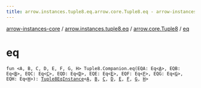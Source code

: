 ```yaml
---
title: arrow.instances.tuple8.eq.arrow.core.Tuple8.eq - arrow-instances-core
---
```


[arrow-instances-core](../../index.html) / [arrow.instances.tuple8.eq](../index.html) / [arrow.core.Tuple8](index.html) / [eq](./eq.html)

# eq

`fun <A, B, C, D, E, F, G, H> Tuple8.Companion.eq(EQA: Eq<`[`A`](eq.html#A)`>, EQB: Eq<`[`B`](eq.html#B)`>, EQC: Eq<`[`C`](eq.html#C)`>, EQD: Eq<`[`D`](eq.html#D)`>, EQE: Eq<`[`E`](eq.html#E)`>, EQF: Eq<`[`F`](eq.html#F)`>, EQG: Eq<`[`G`](eq.html#G)`>, EQH: Eq<`[`H`](eq.html#H)`>): `[`Tuple8EqInstance`](../../arrow.instances/-tuple8-eq-instance/index.html)`<`[`A`](eq.html#A)`, `[`B`](eq.html#B)`, `[`C`](eq.html#C)`, `[`D`](eq.html#D)`, `[`E`](eq.html#E)`, `[`F`](eq.html#F)`, `[`G`](eq.html#G)`, `[`H`](eq.html#H)`>`
